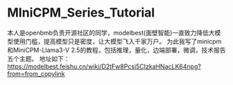 # MIniCPM_Series_Tutorial

本人是openbmb负责开源社区的同学，modelbest(面壁智能)一直致力降低大模型使用门槛，提高模型只是密度，让大模型飞入千家万户。
为此我写了minicpm和MiniCPM-Llama3-V 2.5的教程，包括推理，量化，边端部署，微调，技术报告五个主题。
地址如下：
https://modelbest.feishu.cn/wiki/D2tFw8Pcsi5CIzkaHNacLK64npg?from=from_copylink

